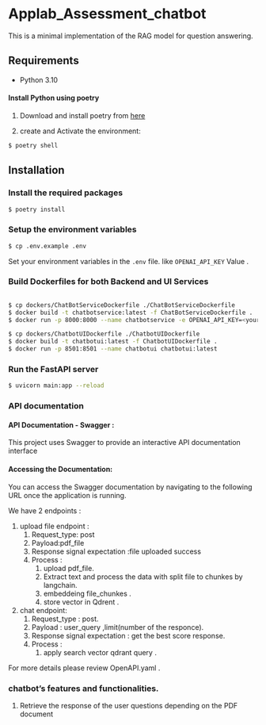 # Applab_Assessment_chatbot

This is a minimal implementation of the RAG model for question answering.

## Requirements

- Python 3.10

#### Install Python using poetry

1) Download and install poetry from [here](https://pypi.org/project/poetry/)

2) create and Activate the environment:
```bash
$ poetry shell 
``` 


## Installation

### Install the required packages

```bash
$ poetry install
```

### Setup the environment variables

```bash
$ cp .env.example .env
```

Set your environment variables in the `.env` file. like `OPENAI_API_KEY` Value . 


### Build Dockerfiles for both Backend and UI Services
```bash

$ cp dockers/ChatBotServiceDockerfile ./ChatBotServiceDockerfile
$ docker build -t chatbotservice:latest -f ChatBotServiceDockerfile .
$ docker run -p 8000:8000 --name chatbotservice -e OPENAI_API_KEY=<your_api_key> chatbotservice:latest

$ cp dockers/ChatbotUIDockerfile ./ChatbotUIDockerfile
$ docker build -t chatbotui:latest -f ChatbotUIDockerfile .
$ docker run -p 8501:8501 --name chatbotui chatbotui:latest

```

### Run the FastAPI server 
```bash
$ uvicorn main:app --reload  
```

### API documentation
#### API Documentation - Swagger : 
This project uses Swagger to provide an interactive API documentation interface 
#### Accessing the Documentation:  
You can access the Swagger documentation by navigating to the following URL once the application is running. 

We have 2 endpoints :
1) upload file endpoint :
    1) Request_type: post
    2) Payload:pdf_file
    3) Response signal expectation :file uploaded success 
    4) Process :
        1) upload pdf_file.
        2) Extract text and process the data with split file to chunkes by langchain.
        3) embeddeing file_chunkes .
        4) store vector in Qdrent .
2) chat endpoint: 
    1) Request_type : post.
    2) Payload : user_query ,limit(number of the responce).
    3) Response signal expectation : get the best score response.
    4) Process : 
        1) apply search vector qdrant query .  

For more details please review OpenAPI.yaml .


### chatbot’s features and functionalities.  
1) Retrieve the response of the user questions depending on the PDF document  





